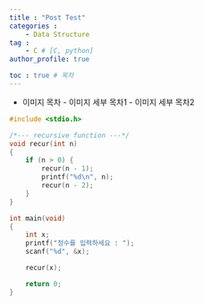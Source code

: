 ```yaml
---
title : "Post Test"
categories : 
    - Data Structure
tag :
    - C # [C, python]
author_profile: true

toc : true # 목차
---
```


- 이미지 목차
        - 이미지 세부 목차1
        - 이미지 세부 목차2

```c
#include <stdio.h> 

/*--- recursive function ---*/
void recur(int n)
{
	if (n > 0) {
		recur(n - 1);
		printf("%d\n", n);
		recur(n - 2);
	}
}

int main(void)
{
	int x;
	printf("정수를 입력하세요 : ");
	scanf("%d", &x);

	recur(x);

	return 0;
}
```